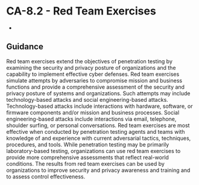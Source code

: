 # CA-8.2 - Red Team Exercises
- 
## Guidance
Red team exercises extend the objectives of penetration testing by examining the security and privacy posture of organizations and the capability to implement effective cyber defenses. Red team exercises simulate attempts by adversaries to compromise mission and business functions and provide a comprehensive assessment of the security and privacy posture of systems and organizations. Such attempts may include technology-based attacks and social engineering-based attacks. Technology-based attacks include interactions with hardware, software, or firmware components and/or mission and business processes. Social engineering-based attacks include interactions via email, telephone, shoulder surfing, or personal conversations. Red team exercises are most effective when conducted by penetration testing agents and teams with knowledge of and experience with current adversarial tactics, techniques, procedures, and tools. While penetration testing may be primarily laboratory-based testing, organizations can use red team exercises to provide more comprehensive assessments that reflect real-world conditions. The results from red team exercises can be used by organizations to improve security and privacy awareness and training and to assess control effectiveness.